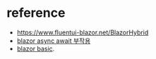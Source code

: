 # reference 

- https://www.fluentui-blazor.net/BlazorHybrid
- [blazor async await 부작용](https://www.sysnet.pe.kr/2/0/13888)
- [blazor basic](sysnet.pe.kr/2/0/13446). 